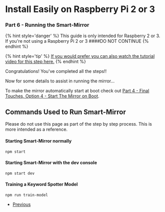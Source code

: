 # Install Easily on Raspberry Pi 2 or 3
### Part 6 - Running the Smart-Mirror

{% hint style='danger' %}
This guide is only intended for Raspberry 2 or 3. If you're not using a Raspberry Pi 2 or 3 
####DO NOT CONTINUE
{% endhint %}

{% hint style='tip' %}
[If you would prefer you can also watch the tutorial video for this step here.](#)
{% endhint %}

Congratulations! You've completed all the steps!!

Now for some details to assist in running the mirror...

To make the mirror automatically start at boot check out [Part 4 - Final Touches, Option 4 - Start The Mirror on Boot](/docs/tutorials/Easy-Pi/Part-4.md#option-4---start-the-mirror-on-boot).

## Commands Used to Run Smart-Mirror

Please do not use this page as part of the step by step process. This is more intended as a reference.

#### Starting Smart-Mirror normally
```
npm start
```
#### Starting Smart-Mirror with the dev console
```
npm start dev
```
#### Training a Keyword Spotter Model
```
npm run train-model
```






<ul class="pager">
  <li class="previous"><a href="/docs/tutorials/Easy-Pi/Part-5.md">Previous</a></li>
</ul>